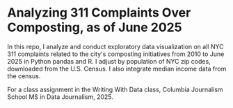 # Analyzing 311 Complaints Over Composting, as of June 2025

In this repo, I analyze and conduct exploratory data visualization on all NYC 311 complaints related to the city's composting initiatives from 2010 to June 2025 in Python pandas and R. I adjust by population of NYC zip codes, downloaded from the U.S. Census. I also integrate median income data from the census. 

For a class assignment in the Writing With Data class, Columbia Journalism School MS in Data Journalism, 2025.

